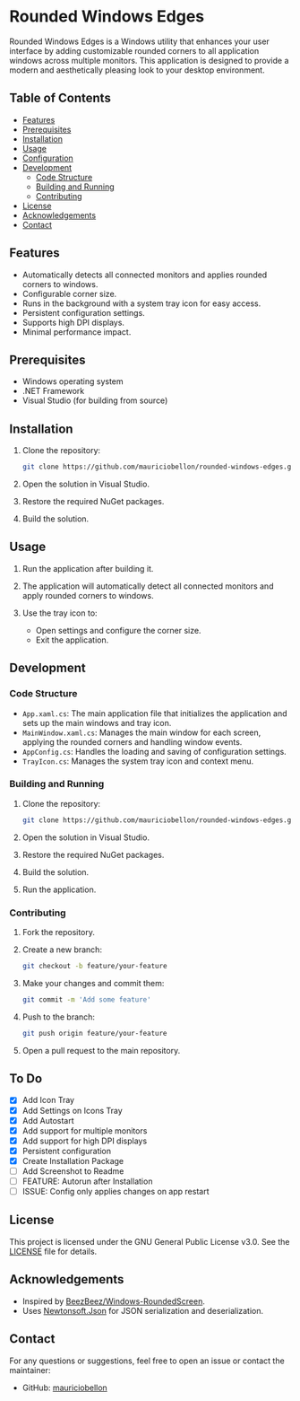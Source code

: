 # Rounded Windows Edges

Rounded Windows Edges is a Windows utility that enhances your user interface by adding customizable rounded corners to all application windows across multiple monitors. This application is designed to provide a modern and aesthetically pleasing look to your desktop environment.

## Table of Contents

- [Features](#features)
- [Prerequisites](#prerequisites)
- [Installation](#installation)
- [Usage](#usage)
- [Configuration](#configuration)
- [Development](#development)
  - [Code Structure](#code-structure)
  - [Building and Running](#building-and-running)
  - [Contributing](#contributing)
- [License](#license)
- [Acknowledgements](#acknowledgements)
- [Contact](#contact)

## Features

- Automatically detects all connected monitors and applies rounded corners to windows.
- Configurable corner size.
- Runs in the background with a system tray icon for easy access.
- Persistent configuration settings.
- Supports high DPI displays.
- Minimal performance impact.

## Prerequisites

- Windows operating system
- .NET Framework
- Visual Studio (for building from source)

## Installation

1. Clone the repository:

    ```sh
    git clone https://github.com/mauriciobellon/rounded-windows-edges.git
    ```

2. Open the solution in Visual Studio.

3. Restore the required NuGet packages.

4. Build the solution.

## Usage

1. Run the application after building it.

2. The application will automatically detect all connected monitors and apply rounded corners to windows.

3. Use the tray icon to:
   - Open settings and configure the corner size.
   - Exit the application.

## Development

### Code Structure

- `App.xaml.cs`: The main application file that initializes the application and sets up the main windows and tray icon.
- `MainWindow.xaml.cs`: Manages the main window for each screen, applying the rounded corners and handling window events.
- `AppConfig.cs`: Handles the loading and saving of configuration settings.
- `TrayIcon.cs`: Manages the system tray icon and context menu.

### Building and Running

1. Clone the repository:

    ```sh
    git clone https://github.com/mauriciobellon/rounded-windows-edges.git
    ```

2. Open the solution in Visual Studio.

3. Restore the required NuGet packages.

4. Build the solution.

5. Run the application.

### Contributing

1. Fork the repository.

2. Create a new branch:

    ```sh
    git checkout -b feature/your-feature
    ```

3. Make your changes and commit them:

    ```sh
    git commit -m 'Add some feature'
    ```

4. Push to the branch:

    ```sh
    git push origin feature/your-feature
    ```

5. Open a pull request to the main repository.

## To Do

- [x] Add Icon Tray
- [x] Add Settings on Icons Tray
- [x] Add Autostart
- [x] Add support for multiple monitors
- [x] Add support for high DPI displays
- [x] Persistent configuration
- [x] Create Installation Package
- [ ] Add Screenshot to Readme
- [ ] FEATURE: Autorun after Installation
- [ ] ISSUE: Config only applies changes on app restart

## License

This project is licensed under the GNU General Public License v3.0. See the [LICENSE](LICENSE) file for details.

## Acknowledgements

- Inspired by [BeezBeez/Windows-RoundedScreen](https://github.com/BeezBeez/Windows-RoundedScreen).
- Uses [Newtonsoft.Json](https://www.newtonsoft.com/json) for JSON serialization and deserialization.

## Contact

For any questions or suggestions, feel free to open an issue or contact the maintainer:

- GitHub: [mauriciobellon](https://github.com/mauriciobellon)
